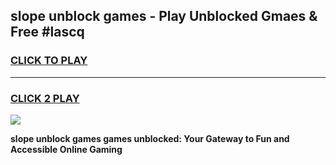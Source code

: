 
## slope unblock games - Play Unblocked Gmaes & Free #lascq
<h3>
<a href="https://news.freeplayer.one?title=slope_unblock_games&ref=24F">CLICK TO PLAY</a></h3>
<hr>

<h3>
<a href="https://news.freeplayer.one?title=slope_unblock_games&ref=24F">CLICK 2 PLAY</a>
  
</h3>

<a href="https://news.freeplayer.one?title=slope_unblock_games&ref=24F/"><img src="https://clearcache.store/games.png"></a>


**slope unblock games games unblocked: Your Gateway to Fun and Accessible Online Gaming**

